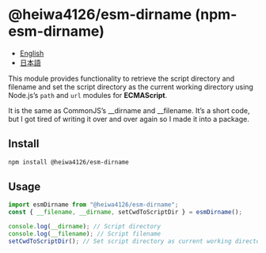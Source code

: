 # @heiwa4126/esm-dirname (npm-esm-dirname)

- [English](./README.md)
- [日本語](./README-ja.md)

This module provides functionality to retrieve the script directory and filename and set the script directory as the current working directory using Node.js’s `path` and `url` modules for **ECMAScript**.

It is the same as CommonJS’s \_\_dirname and \_\_filename. It’s a short code, but I got tired of writing it over and over again so I made it into a package.

## Install

```bash
npm install @heiwa4126/esm-dirname
```

## Usage

```javascript
import esmDirname from "@heiwa4126/esm-dirname";
const { __filename, __dirname, setCwdToScriptDir } = esmDirname();

console.log(__dirname); // Script directory
console.log(__filename); // Script filename
setCwdToScriptDir(); // Set script directory as current working directory
```

